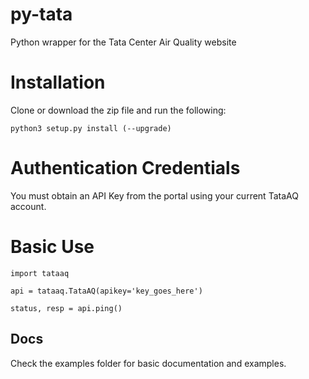 # py-tata
Python wrapper for the Tata Center Air Quality website

# Installation

Clone or download the zip file and run the following:

    python3 setup.py install (--upgrade)

# Authentication Credentials

You must obtain an API Key from the portal using your current TataAQ account.

# Basic Use

    import tataaq

    api = tataaq.TataAQ(apikey='key_goes_here')

    status, resp = api.ping()

## Docs

Check the examples folder for basic documentation and examples.
